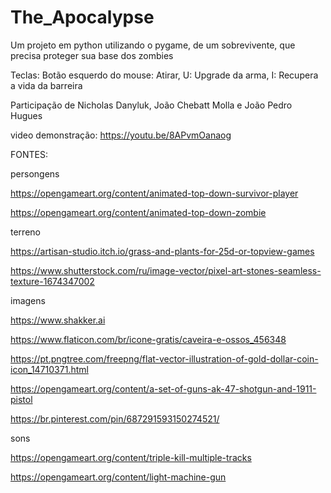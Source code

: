 # The_Apocalypse
Um projeto em python utilizando o pygame, de um sobrevivente, que precisa proteger sua base dos zombies

Teclas: Botão esquerdo do mouse: Atirar,  U: Upgrade da arma,  I: Recupera a vida da barreira

Participação de Nicholas Danyluk, João Chebatt Molla e João Pedro Hugues

video demonstração: https://youtu.be/8APvmOanaog

FONTES:

persongens

https://opengameart.org/content/animated-top-down-survivor-player

https://opengameart.org/content/animated-top-down-zombie

terreno

https://artisan-studio.itch.io/grass-and-plants-for-25d-or-topview-games

https://www.shutterstock.com/ru/image-vector/pixel-art-stones-seamless-texture-1674347002

imagens

https://www.shakker.ai

https://www.flaticon.com/br/icone-gratis/caveira-e-ossos_456348

https://pt.pngtree.com/freepng/flat-vector-illustration-of-gold-dollar-coin-icon_14710371.html

https://opengameart.org/content/a-set-of-guns-ak-47-shotgun-and-1911-pistol

https://br.pinterest.com/pin/687291593150274521/

sons

https://opengameart.org/content/triple-kill-multiple-tracks

https://opengameart.org/content/light-machine-gun
